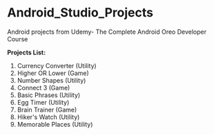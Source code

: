 # Android_Studio_Projects
Android projects from Udemy- The Complete Android Oreo Developer Course  

**Projects List:**        
1. Currency Converter (Utility)  
2. Higher OR Lower (Game)       
3. Number Shapes (Utility)    
4. Connect 3 (Game)         
5. Basic Phrases (Utility)    
6. Egg Timer (Utility)     
7. Brain Trainer (Game)          
8. Hiker's Watch (Utility)        
9. Memorable Places (Utility)  
